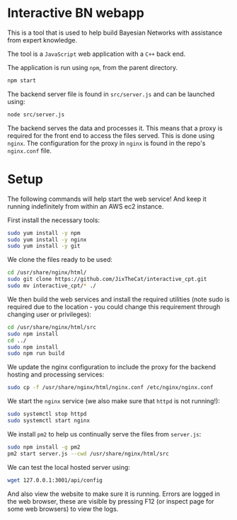 # Interactive BN webapp

This is a tool that is used to help build Bayesian Networks with assistance from expert knowledge.

The tool is a `JavaScript` web application with a `C++` back end.

The application is run using `npm`, from the parent directory.
```bash
npm start
```

The backend server file is found in `src/server.js` and can be launched using:
```bash
node src/server.js
```

The backend serves the data and processes it. This means that a proxy is required for the front end to access the files served. This is done using `nginx`. The configuration for the proxy in `nginx` is found in the repo's `nginx.conf` file.

# Setup
The following commands will help start the web service! And keep it running indefinitely from within an AWS ec2 instance.

First install the necessary tools:
```bash
sudo yum install -y npm
sudo yum install -y nginx
sudo yum install -y git
```

We clone the files ready to be used:
```bash
cd /usr/share/nginx/html/
sudo git clone https://github.com/JixTheCat/interactive_cpt.git
sudo mv interactive_cpt/* ./
``` 

We then build the web services and install the required utilities (note sudo is required due to the location - you could change this requirement through changing user or privileges):
```bash
cd /usr/share/nginx/html/src
sudo npm install
cd ../
sudo npm install
sudo npm run build
```

We update the nginx configuration to include the proxy for the backend hosting and processing services:
```bash
sudo cp -f /usr/share/nginx/html/nginx.conf /etc/nginx/nginx.conf
```

We start the `nginx` service (we also make sure that `httpd` is not running!):
```bash
sudo systemctl stop httpd
sudo systemctl start nginx
```

We install `pm2` to help us continually serve the files from `server.js`:
```bash
sudo npm install -g pm2
pm2 start server.js --cwd /usr/share/nginx/html/src
```

We can test the local hosted server using:
```bash
wget 127.0.0.1:3001/api/config
```

And also view the website to make sure it is running. Errors are logged in the web browser, these are visible by pressing F12 (or inspect page for some web browsers) to view the logs.
